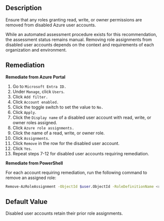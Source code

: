 ## Description

Ensure that any roles granting read, write, or owner permissions are removed from disabled Azure user accounts.

While an automated assessment procedure exists for this recommendation, the assessment status remains manual. Removing role assignments from disabled user accounts depends on the context and requirements of each organization and environment.

## Remediation

**Remediate from Azure Portal**

1. Go to `Microsoft Entra ID.`
2. Under `Manage`, click `Users`.
3. Click `Add filter.`
4. Click `Account enabled.`
5. Click the toggle switch to set the value to `No.`
6. Click `Apply`.
7. Click the `Display name` of a disabled user account with read, write, or owner roles assigned.
8. Click `Azure role assignments.`
9. Click the name of a read, write, or owner role.
10. Click `Assignments`.
11. Click `Remove` in the row for the disabled user account.
12. Click `Yes`.
13. Repeat steps 7-12 for disabled user accounts requiring remediation.

**Remediate from PowerShell**

For each account requiring remediation, run the following command to remove an assigned role:

```bash
Remove-AzRoleAssignment -ObjectId $user.ObjectId -RoleDefinitionName <roledefinition-name>
```

## Default Value

Disabled user accounts retain their prior role assignments.
